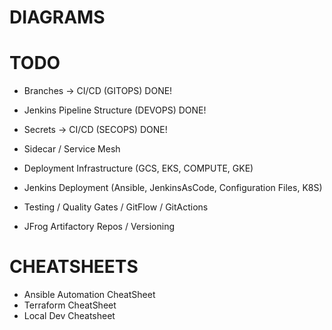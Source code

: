 # DIAGRAMS

# TODO
- Branches -> CI/CD (GITOPS) DONE!
- Jenkins Pipeline Structure (DEVOPS) DONE!

- Secrets -> CI/CD (SECOPS) DONE!
- Sidecar / Service Mesh

- Deployment Infrastructure (GCS, EKS, COMPUTE, GKE)
- Jenkins Deployment (Ansible, JenkinsAsCode, Configuration Files, K8S)

- Testing / Quality Gates / GitFlow / GitActions
- JFrog Artifactory Repos / Versioning

# CHEATSHEETS
- Ansible Automation CheatSheet
- Terraform CheatSheet
- Local Dev Cheatsheet